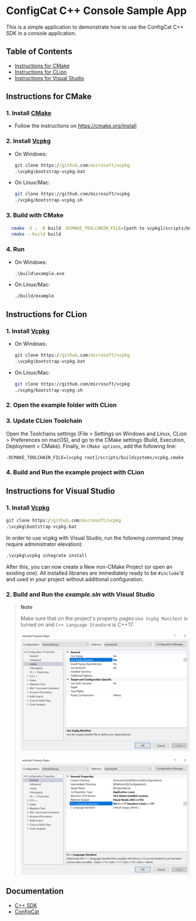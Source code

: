# ConfigCat C++ Console Sample App

This is a simple application to demonstrate how to use the ConfigCat C++ SDK in a console application.

## Table of Contents

- [Instructions for CMake](#instructions-for-cmake)
- [Instructions for CLion](#instructions-for-clion)
- [Instructions for Visual Studio](#instructions-for-visual-studio)

## Instructions for CMake

### 1. Install [CMake](https://cmake.org/)

- Follow the instructions on https://cmake.org/install 

### 2. Install [Vcpkg](https://github.com/microsoft/vcpkg)

- On Windows:
  ```cmd
  git clone https://github.com/microsoft/vcpkg
  .\vcpkg\bootstrap-vcpkg.bat
  ```

- On Linux/Mac:
  ```bash
  git clone https://github.com/microsoft/vcpkg
  ./vcpkg/bootstrap-vcpkg.sh
  ```

### 3. Build with CMake

```bash
  cmake -S . -B build -DCMAKE_TOOLCHAIN_FILE=[path to vcpkg]/scripts/buildsystems/vcpkg.cmake
  cmake --build build
```

### 4. Run
- On Windows:
  ```cmd
  .\build\example.exe
  ```

- On Linux/Mac:
  ```bash
  ./build/example
  ```

## Instructions for CLion

### 1. Install [Vcpkg](https://github.com/microsoft/vcpkg)

- On Windows:
  ```cmd
  git clone https://github.com/microsoft/vcpkg
  .\vcpkg\bootstrap-vcpkg.bat
  ```

- On Linux/Mac:
  ```bash
  git clone https://github.com/microsoft/vcpkg
  ./vcpkg/bootstrap-vcpkg.sh
  ```

### 2. Open the example folder with CLion 

### 3. Update CLion Toolchain

Open the Toolchains settings
(File > Settings on Windows and Linux, CLion > Preferences on macOS),
and go to the CMake settings (Build, Execution, Deployment > CMake).
Finally, in `CMake options`, add the following line:

```
-DCMAKE_TOOLCHAIN_FILE=[vcpkg root]/scripts/buildsystems/vcpkg.cmake
```

### 4. Build and Run the example project with CLion

## Instructions for Visual Studio

### 1. Install [Vcpkg](https://github.com/microsoft/vcpkg)

```cmd
git clone https://github.com/microsoft/vcpkg
.\vcpkg\bootstrap-vcpkg.bat
```

In order to use vcpkg with Visual Studio,
run the following command (may require administrator elevation):

```cmd
.\vcpkg\vcpkg integrate install
```

After this, you can now create a New non-CMake Project (or open an existing one).
All installed libraries are immediately ready to be `#include`'d and used
in your project without additional configuration.

### 2. Build and Run the *example.sln* with Visual Studio

> **Note**
>
> Make sure that on the project's property pages `Use Vcpkg Manifest` is turned on and `C++ Language Standard` is C++17.
> 
> <p align="center"><img width="800" alt="Visual Studio Vcpkg Manifest" src="https://raw.githubusercontent.com/ConfigCat/cpp-sdk/master/media/vs-vcpkg-manifest.png"></p>
>
> <p align="center"><img width="800" alt="Visual Studio Vcpkg Manifest" src="https://raw.githubusercontent.com/ConfigCat/cpp-sdk/master/media/vs-cpp17.png"></p>

## Documentation
- [C++ SDK](https://configcat.com/docs/sdk-reference/cpp)
- [ConfigCat](https://configcat.com)
